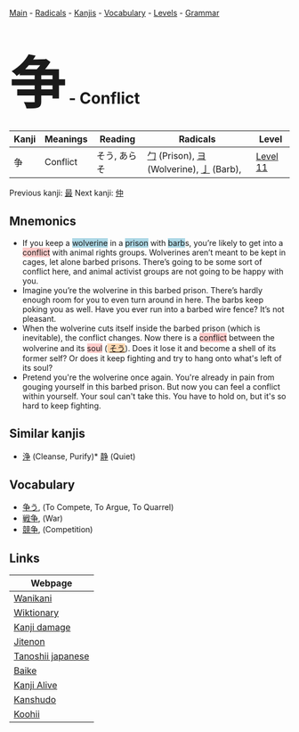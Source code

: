 <style> bigfont {font-size: 100px}</style>
[Main](../index.md) -
[Radicals](../radicals.md) -
[Kanjis](../kanjis.md) -
[Vocabulary](../vocabulary.md) -
[Levels](../levels.md) -
[Grammar](../grammar.md)
# <bigfont> 争</bigfont> - Conflict 

| Kanji | Meanings | Reading | Radicals | Level |
| --- | --- | --- | --- | --- |
| 争 | Conflict | そう, あらそ | [勹](../radicals/勹.md) (Prison), [ヨ](../radicals/ヨ.md) (Wolverine), [亅](../radicals/亅.md) (Barb),  | [Level 11](../levels/wk_level11.md) |

Previous kanji: [最](最.md) Next kanji: [仲](仲.md) 

## Mnemonics
 * If you keep a <span style="background-color:#ADD8E6"> wolverine</span> in a <span style="background-color:#ADD8E6"> prison</span> with <span style="background-color:#ADD8E6"> barb</span>s, you’re likely to get into a <span style="background-color:#ffcccb"> conflict</span> with animal rights groups. Wolverines aren’t meant to be kept in cages, let alone barbed prisons. There’s going to be some sort of conflict here, and animal activist groups are not going to be happy with you.
* Imagine you’re the wolverine in this barbed prison. There’s hardly enough room for you to even turn around in here. The barbs keep poking you as well. Have you ever run into a barbed wire fence? It’s not pleasant.
* When the wolverine cuts itself inside the barbed prison (which is inevitable), the conflict changes. Now there is a <span style="background-color:#ffcccb"> conflict</span> between the wolverine and its <span style="background-color:#ffcccb"> soul</span> (<span style="background-color:#fed8b1"> [そう](https://jisho.org/search/そう)</span>). Does it lose it and become a shell of its former self? Or does it keep fighting and try to hang onto what's left of its soul?
* Pretend you're the wolverine once again. You're already in pain from gouging yourself in this barbed prison. But now you can feel a conflict within yourself. Your soul can't take this. You have to hold on, but it's so hard to keep fighting.


## Similar kanjis
 * [浄](浄.md) (Cleanse, Purify)* [静](静.md) (Quiet)


## Vocabulary
 * [争う](../vocabulary/争.md), (To Compete, To Argue, To Quarrel)
* [戦争](../vocabulary/争.md), (War)
* [競争](../vocabulary/争.md), (Competition)



## Links 

| Webpage |
| --- |
| [Wanikani          ](https://www.wanikani.com/kanji/争) |
| [Wiktionary        ](https://en.wiktionary.org/wiki/争) |
| [Kanji damage      ](http://www.kanjidamage.com/kanji/search?utf8=✓&q=争) |
| [Jitenon           ](https://jitenon.com/kanji/争) |
| [Tanoshii japanese ](https://www.tanoshiijapanese.com/dictionary/kanji.cfm?k=争) |
| [Baike             ](https://baike.baidu.com/item/争) |
| [Kanji Alive       ](https://app.kanjialive.com/争) |
| [Kanshudo          ](https://www.kanshudo.com/searchmn?q=争) |
| [Koohii            ](https://kanji.koohii.com/study/kanji/争) |
